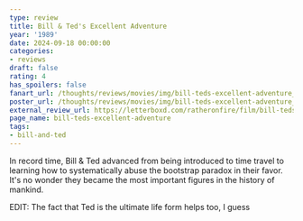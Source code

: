 ```yaml
---
type: review
title: Bill & Ted's Excellent Adventure
year: '1989'
date: 2024-09-18 00:00:00
categories:
- reviews
draft: false
rating: 4
has_spoilers: false
fanart_url: /thoughts/reviews/movies/img/bill-teds-excellent-adventure_fanart.png
poster_url: /thoughts/reviews/movies/img/bill-teds-excellent-adventure_poster.png
external_review_url: https://letterboxd.com/ratheronfire/film/bill-teds-excellent-adventure/
page_name: bill-teds-excellent-adventure
tags:
- bill-and-ted
---
```


In record time, Bill & Ted advanced from being introduced to time travel to learning how to systematically abuse the bootstrap paradox in their favor. It's no wonder they became the most important figures in the history of mankind.

EDIT: The fact that Ted is the ultimate life form helps too, I guess
